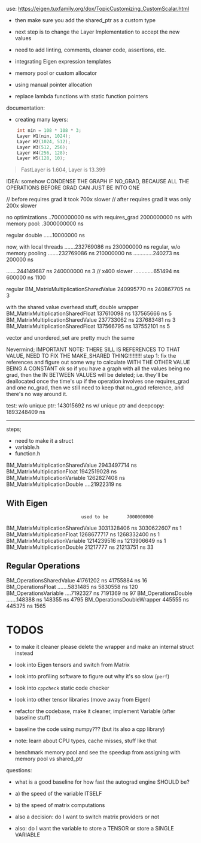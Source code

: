 use: https://eigen.tuxfamily.org/dox/TopicCustomizing_CustomScalar.html

- then make sure you add the shared_ptr as a custom type
- next step is to change the Layer Implementation to accept the new values

- need to add linting, comments, cleaner code, assertions, etc.
- integrating Eigen expression templates
- memory pool or custom allocator
- using manual pointer allocation
- replace lambda functions with static function pointers

documentation:

- creating many layers:

```cpp
    int nin = 108 * 108 * 3;
    Layer W1(nin, 1024);
    Layer W2(1024, 512);
    Layer W3(512, 256);
    Layer W4(256, 128);
    Layer W5(128, 10);
```

> FastLayer is 1.604, Layer is 13.399

IDEA: somehow CONDENSE THE GRAPH IF NO_GRAD, BECAUSE ALL THE OPERATIONS BEFORE GRAD CAN JUST BE INTO ONE

// before requires grad it took 700x slower
// after requires grad it was only 200x slower

no optimizations ..7000000000 ns
with requires_grad 2000000000 ns
with memory pool: .3000000000 ns

<!-- with mp + lambda optim -->

regular double ......10000000 ns

now, with local threads
.......232769086 ns 230000000 ns
regular, w/o memory pooling
.......232769086 ns 210000000 ns
.............240273 ns 200000 ns

.......244149687 ns 240000000 ns 3 // x400 slower
.............651494 ns 600000 ns 1100

regular
BM_MatrixMultiplicationSharedValue 240995770 ns 240867705 ns 3

with the shared value overhead stuff, double wrapper
BM_MatrixMultiplicationSharedFloat 137610098 ns 137565666 ns 5
BM_MatrixMultiplicationSharedValue 237733062 ns 237683481 ns 3
BM_MatrixMultiplicationSharedFloat 137566795 ns 137552101 ns 5

vector and unordered_set are pretty much the same

Nevermind;
IMPORTANT NOTE: THERE SILL IS REFERENCES TO THAT VALUE, NEED TO FIX THE MAKE_SHARED THING!!!!!!!!!
step 1: fix the references and figure out some way to calculate WITH THE OTHER VALUE BEING A CONSTANT
ok so if you have a graph with all the values being no grad, then the IN BETWEEN VALUES will be deleted; i.e. they'll be deallocated once the time's up
if the operation involves one requires_grad and one no_grad, then we still need to keep that no_grad reference, and there's no way around it.

test:
w/o unique ptr: 143015692 ns
w/ unique ptr and deepcopy: 1893248409 ns

---

steps;

- need to make it a struct
- variable.h
- function.h

BM_MatrixMultiplicationSharedValue 2943497714 ns
BM_MatrixMultiplicationFloat 1942519028 ns
BM_MatrixMultiplicationVariable 1262827408 ns
BM_MatrixMultiplicationDouble ....21922319 ns

## With Eigen

                                used to be       7000000000

BM_MatrixMultiplicationSharedValue 3031328406 ns 3030622607 ns 1
BM_MatrixMultiplicationFloat 1268677717 ns 1268332400 ns 1
BM_MatrixMultiplicationVariable 1214239516 ns 1213906649 ns 1
BM_MatrixMultiplicationDouble 21217777 ns 21213751 ns 33

## Regular Operations

BM_OperationsSharedValue 41761202 ns 41755884 ns 16
BM_OperationsFloat .......5831485 ns 5830558 ns 120
BM_OperationsVariable ....7192327 ns 7191369 ns 97
BM_OperationsDouble .......148388 ns 148355 ns 4795
BM_OperationsDoubleWrapper 445555 ns 445375 ns 1565

# TODOS

- to make it cleaner please delete the wrapper and make an internal struct instead
- look into Eigen tensors and switch from Matrix
- look into profiling software to figure out why it's so slow (`perf`)
- look into `cppcheck` static code checker
- look into other tensor libraries (move away from Eigen)
- refactor the codebase, make it cleaner, implement Variable (after baseline stuff)

- baseline the code using numpy??? (but its also a cpp library)
- note: learn about CPU types, cache misses, stuff like that
- benchmark memory pool and see the speedup from assigning with memory pool vs shared_ptr

questions:

- what is a good baseline for how fast the autograd engine SHOULD be?
- a) the speed of the variable ITSELF
- b) the speed of matrix computations
- also a decision: do I want to switch matrix providers or not

- also: do I want the variable to store a TENSOR or store a SINGLE VARIABLE

